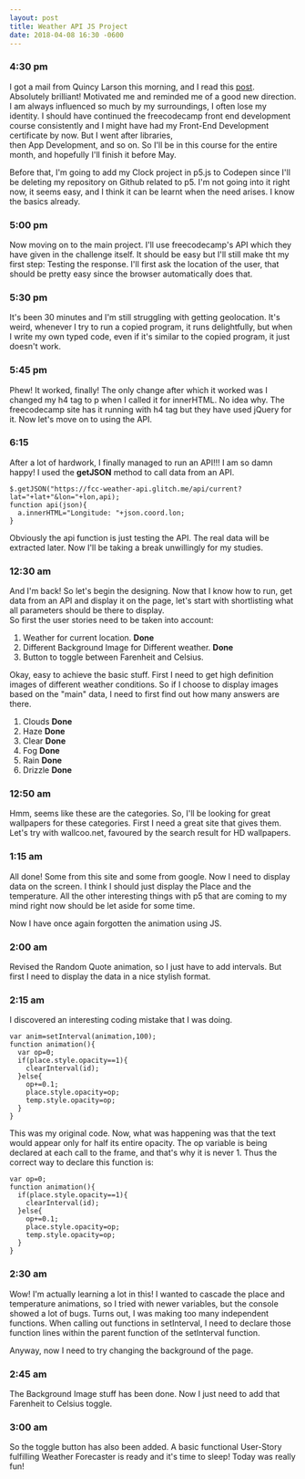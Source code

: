 ```yaml
---
layout: post
title: Weather API JS Project
date: 2018-04-08 16:30 -0600
---
```


### 4:30 pm
I got a mail from Quincy Larson this morning, and I read this [post](https://medium.freecodecamp.org/how-i-went-from-newbie-to-software-engineer-in-9-months-while-working-full-time-460bd8485847).   
Absolutely brilliant! Motivated me and reminded me of a good new direction. I am always influenced so much by my surroundings, I often lose my identity.
I should have continued the freecodecamp front end development course consistently and I might have had my Front-End Development certificate by now. But I went after libraries,  
then App Development, and so on. So I'll be in this course for the entire month, and hopefully I'll finish it before May.

Before that, I'm going to add my Clock project in p5.js to Codepen since I'll be deleting my repository on Github related to p5. I'm not going into it right now, it seems easy, and I think it can be learnt when
the need arises. I know the basics already.
### 5:00 pm
Now moving on to the main project. I'll use freecodecamp's API which they have given in the challenge itself. It should be easy but I'll still make tht my first step: Testing the response.
I'll first ask the location of the user, that should be pretty easy since the browser automatically does that.

### 5:30 pm
It's been 30 minutes and I'm still struggling with getting geolocation. It's weird, whenever I try to run a copied program, it runs delightfully, but when I write my own typed code, even if it's similar to the copied program, it just doesn't work.

### 5:45 pm
Phew! It worked, finally! The only change after which it worked was I changed my h4 tag to p when I called it for innerHTML. No idea why. The freecodecamp site has it running with h4 tag but they have used jQuery for it. Now let's move on to using the API.

### 6:15
After a lot of hardwork, I finally managed to run an API!!! I am so damn happy! I used the **getJSON** method to call data from an API.
```
$.getJSON("https://fcc-weather-api.glitch.me/api/current?lat="+lat+"&lon="+lon,api);
function api(json){
  a.innerHTML="Longitude: "+json.coord.lon;
}
```
Obviously the api function is just testing the API. The real data will be extracted later. Now I'll be taking a break unwillingly for my studies.

### 12:30 am
And I'm back! So let's begin the designing. Now that I know how to run, get data from an API and display it on the page, let's start with shortlisting what all parameters should be there to display.  
So first the user stories need to be taken into account:
1. Weather for current location. **Done**
2. Different Background Image for Different weather. **Done**
3. Button to toggle between Farenheit and Celsius.

Okay, easy to achieve the basic stuff. First I need to get high definition images of different weather
conditions.
So if I choose to display images based on the "main" data, I need to first find out how many answers are there.
1. Clouds  **Done**
2. Haze   **Done**
3. Clear  **Done**
4. Fog    **Done**
5. Rain   **Done**
6. Drizzle **Done**

### 12:50 am
Hmm, seems like these are the categories. So, I'll be looking for great wallpapers for these categories.
First I need a great site that gives them.
Let's try with wallcoo.net, favoured by the search result for HD wallpapers.

### 1:15 am
All done! Some from this site and some from google. Now I need to display data on the screen.
I think I should just display the Place and the temperature. All the other interesting things with p5 that are coming to my mind right now should be let aside for some time.

Now I have once again forgotten the animation using JS.

### 2:00 am
Revised the Random Quote animation, so I just have to add intervals. But first I need to display the data in a nice stylish format.

### 2:15 am
I discovered an interesting coding mistake that I was doing.
```
var anim=setInterval(animation,100);
function animation(){
  var op=0;
  if(place.style.opacity==1){
    clearInterval(id);
  }else{
    op+=0.1;
    place.style.opacity=op;
    temp.style.opacity=op;
  }
}
```
This was my original code. Now, what was happening was that the text would appear only for half its entire opacity. The op variable is being declared at each call to the frame, and that's why it is never 1.
Thus the correct way to declare this function is:
```
var op=0;
function animation(){
  if(place.style.opacity==1){
    clearInterval(id);
  }else{
    op+=0.1;
    place.style.opacity=op;
    temp.style.opacity=op;
  }
}
```

### 2:30 am
Wow! I'm actually learning a lot in this! I wanted to cascade the place and temperature animations, so I tried with newer variables, but the console showed a lot of bugs. Turns out, I was making too many independent functions. When calling out functions in setInterval, I need to declare those function lines within the parent function of the setInterval function.

Anyway, now I need to try changing the background of the page.

### 2:45 am
The Background Image stuff has been done. Now I just need to add that Farenheit to Celsius toggle.

### 3:00 am
So the toggle button has also been added. A basic functional User-Story fulfilling Weather Forecaster is ready and it's time to sleep! Today was really fun!
